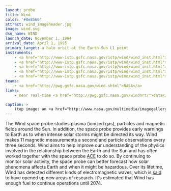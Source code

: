 ```yaml
---
layout: probe
title: Wind
color: '#8e8566'
attract: wind_imageheader.jpg
image: wind.svg
dsn_name: WIND
launch_date: November 1, 1994
arrival_date: April 1, 1995
primary_target: a halo orbit at the Earth-Sun L1 point
instruments:
    - <a href="http://www-istp.gsfc.nasa.gov/istp/wind/wind_inst.html">magnetic field sensor</a>
    - <a href="http://www-istp.gsfc.nasa.gov/istp/wind/wind_inst.html">particle detector</a>
    - <a href="http://www-istp.gsfc.nasa.gov/istp/wind/wind_inst.html">plasma sensors</a>
    - <a href="http://www-istp.gsfc.nasa.gov/istp/wind/wind_inst.html">solar wind sensor</a>
    - <a href="http://www-istp.gsfc.nasa.gov/istp/wind/wind_inst.html">spectrometers</a>
teams:
    - <a href="http://pwg.gsfc.nasa.gov/wind.shtml">NASA</a>
links:
    - near real-time <a href="http://pwg.gsfc.nasa.gov/windnrt/">data</a> from Wind

caption: >
    (top image: an <a href="http://www.nasa.gov/multimedia/imagegallery/image_feature_2175.html">aurora</a> on Earth, an effect of the space weather WIND looks for, seen from the International Space Station, NASA)
---
```

The Wind space probe studies plasma (ionized gas), particles and magnetic fields around the Sun. In addition, the space probe provides early warnings to Earth as to when intense solar storms might be directed its way. Wind makes 11 magnetic measurements a second and particle observations every three seconds. Wind aims to help improve our understanding of the physics involved in the relationship between the Earth and the Sun and has often worked together with the space probe <a href="/ace">ACE</a> to do so. By continuing to monitor solar activity, the space probe can better forecast how solar phenomena affects Earth and when it might be hazardous. Over its lifetime, Wind has detected different kinds of electromagnetic waves, which is <a href="http://www.nasa.gov/content/goddard/solar-wind-workhorse-marks-20-years-of-science-discoveries/">said</a> to have opened up new areas of research. It's estimated that Wind has enough fuel to continue operations until 2074.



